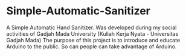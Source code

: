 # Simple-Automatic-Sanitizer
A Simple Automatic Hand Sanitizer. 
Was developed during my social activities of Gadjah Mada University (Kuliah Kerja Nyata - Universitas Gadjah Mada) The purpose of this project is to introduce and educate Arduino to the public. So can people can take advantage of Arduino.
